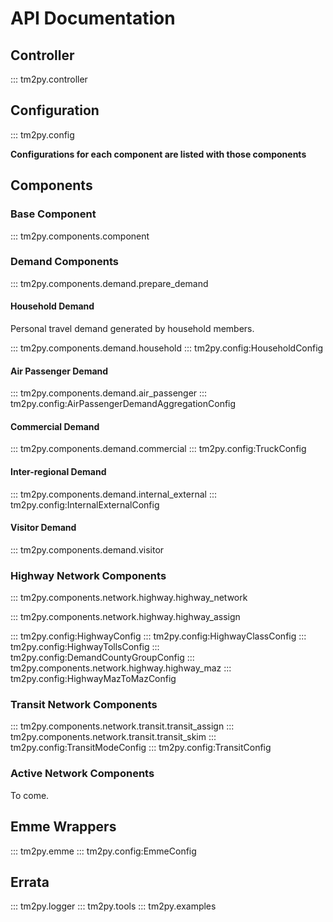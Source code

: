 # API Documentation

## Controller

::: tm2py.controller

## Configuration

::: tm2py.config

**Configurations for each component are listed with those components**

## Components

### Base Component

::: tm2py.components.component

### Demand Components

::: tm2py.components.demand.prepare_demand

#### Household Demand

Personal travel demand generated by household members.

::: tm2py.components.demand.household
::: tm2py.config:HouseholdConfig

#### Air Passenger Demand

::: tm2py.components.demand.air_passenger
::: tm2py.config:AirPassengerDemandAggregationConfig

#### Commercial Demand

::: tm2py.components.demand.commercial
::: tm2py.config:TruckConfig

#### Inter-regional Demand

::: tm2py.components.demand.internal_external
::: tm2py.config:InternalExternalConfig

#### Visitor Demand

::: tm2py.components.demand.visitor

### Highway Network Components

::: tm2py.components.network.highway.highway_network

::: tm2py.components.network.highway.highway_assign

::: tm2py.config:HighwayConfig
::: tm2py.config:HighwayClassConfig
::: tm2py.config:HighwayTollsConfig
::: tm2py.config:DemandCountyGroupConfig
::: tm2py.components.network.highway.highway_maz
::: tm2py.config:HighwayMazToMazConfig

### Transit Network Components

::: tm2py.components.network.transit.transit_assign
::: tm2py.components.network.transit.transit_skim
::: tm2py.config:TransitModeConfig
::: tm2py.config:TransitConfig

### Active Network Components

To come.

## Emme Wrappers

::: tm2py.emme
::: tm2py.config:EmmeConfig

## Errata

::: tm2py.logger
::: tm2py.tools
::: tm2py.examples
